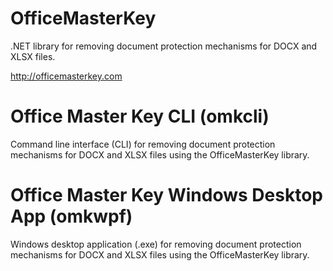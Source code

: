 # OfficeMasterKey
.NET library for removing document protection mechanisms for DOCX and XLSX files.

http://officemasterkey.com

# Office Master Key CLI (omkcli)
Command line interface (CLI) for removing document protection mechanisms for DOCX and XLSX files using the OfficeMasterKey library.

# Office Master Key Windows Desktop App (omkwpf)
Windows desktop application (.exe) for removing document protection mechanisms for DOCX and XLSX files using the OfficeMasterKey library.
